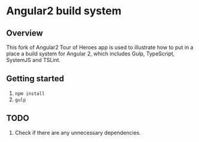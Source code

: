 # Angular2 build system

## Overview

This fork of Angular2 Tour of Heroes app is used to illustrate how to put in a place a build system for Angular 2, which includes Gulp, TypeScript, SystemJS and TSLint.

## Getting started

1. `npm install`
2. `gulp`


## TODO

1. Check if there are any unnecessary dependencies.
